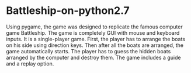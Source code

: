 # Battleship-on-python2.7
Using pygame, the game was designed to replicate the famous computer game Battleship. The game is completely GUI with mouse and keyboard inputs. It is a single-player game. First, the player has to arrange the boats on his side using direction keys. Then after all the boats are arranged, the game automatically starts. The player has to guess the hidden boats arranged by the computer and destroy them. The game includes a guide and a replay option.
